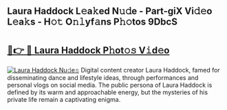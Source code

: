 ## Laura Haddock L𝚎a𝚔ed N𝚞𝚍e - Part-giX Vi𝚍𝚎o L𝚎a𝚔s - H𝚘𝚝 O𝚗𝚕yf𝚊ns P𝚑𝚘tos 9DbcS

# <h2><a href="http://kf54oyq.oniu.top/?m=Laura+Haddock">🔗👉 🔴 Laura Haddock P𝚑ot𝚘𝚜 V𝚒d𝚎o</a></h2>

[![Laura Haddock Nu𝚍e𝚜](https://i.imgur.com/0qMVB7G.gif)](http://kf54oyq.oniu.top/?m=Laura+Haddock)
Digital content creator Laura Haddock, famed for disseminating dance and lifestyle ideas, through performances and personal vlogs on social media. The public persona of Laura Haddock is defined by its warm and approachable energy, but the mysteries of his private life remain a captivating enigma.  
